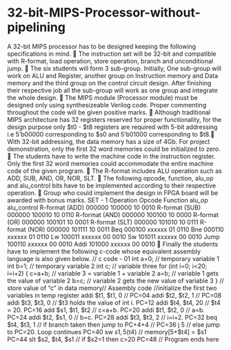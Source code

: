 # 32-bit-MIPS-Processor-without-pipelining

A 32-bit MIPS processor has to be designed keeping the following specifications in mind.
 The instruction set will be 32-bit and compatible with R-format, load operation, store
operation, branch and unconditional jump.
 The six students will form 3 sub-group. Initially, One sub-group will work on ALU and
Register, another group on Instruction memory and Data memory and the third group on
the control circuit design. After finishing their respective job all the sub-group will work
as one group and integrate the whole design.
 The MIPS module (Processor module) must be designed only using synthesizeable
Verilog code. Proper commenting throughout the code will be given positive marks.
 Although traditional MIPS architecture has 32 registers reserved for proper functionality,
for the design purpose only $t0 - $t8 registers are required with 5-bit addressing i.e
5’b00000 corresponding to $s0 and 5’b01000 corresponding to $t8. With 32-bit addressing, the data memory has a size of 4Gb. For project demonstration,
only the first 32 word memories could be initialized to zero.
 The students have to write the machine code in the instruction register. Only the first 32
word memories could accommodate the entire machine code of the given program.
 The R-format includes ALU operation such as ADD, SUB, AND, OR, NOR, SLT.
 The following opcode, function, alu_op and alu_control bits have to be implemented
according to their respective operation.
 Group who could implement the design in FPGA board will be awarded with bonus
marks.
SET - 1
Operation Opcode Function alu_op alu_control
R-format (ADD) 000000 100000 10 0010
R-format (SUB) 000000 100010 10 0110
R-format (AND) 000000 100100 10 0000
R-format (OR) 000000 100101 10 0001
R-format (SLT) 000000 101010 10 0111
R-format (NOR) 000000 101111 10 0011
Beq 000100 xxxxxx 01 0110
Bne 000110 xxxxxx 01 0110
Lw 100011 xxxxxx 00 0010
Sw 101011 xxxxxx 00 0010
Jump 100110 xxxxxx 00 0010
Addi 101000 xxxxxx 00 0010
 Finally the students have to implement the following c-code whose equivalent assembly
language is also given below.
// c code - 01
int a=0; // temporary variable 1
int b=1; // temporary variable 2
int c; // variable three
for (int i=0; i<20; i=i+2)
{
c=a+b; // variable 3 = variable 1 + variable 2
a=b; // variable 1 gets the value of variable 2
b=c; // variable 2 gets the new value of variable 3
}
// store value of “c” in data memory// Assembly code
//initialize the first two variables in temp register
addi $t1, $t1, 0 // PC=04
addi $t2, $t2, 1 // PC=08
addi $t3, $t3, 0 // $t3 holds the value of int i. PC=12
addi $t4, $t4, 20 // $t4 = 20. PC=16
add $s1, $t1, $t2 // c=a+b. PC=20
addi $t1, $t2, 0 // a=b. PC=24
addi $t2, $s1, 0 // b=c. PC=28
addi $t3, $t3, 2 // i=i+2. PC=32
beq $t4, $t3, 1 // if branch taken then jump to PC+4+4
// PC=36
j 5 // else jump to PC=20. Loop continues PC=40
sw $s1, 5($t4) // memory[5+$t4] = $s1 PC=44
slt $s2, $t4, $s1 // if $s2=1 then c>20 PC=48
// Program ends here
